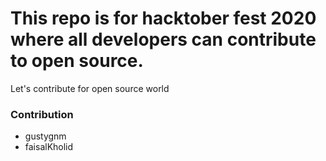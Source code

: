 # This repo is for hacktober fest 2020 where all developers can contribute to open source.
Let's contribute for open source world

### Contribution 
* gustygnm
* faisalKholid
